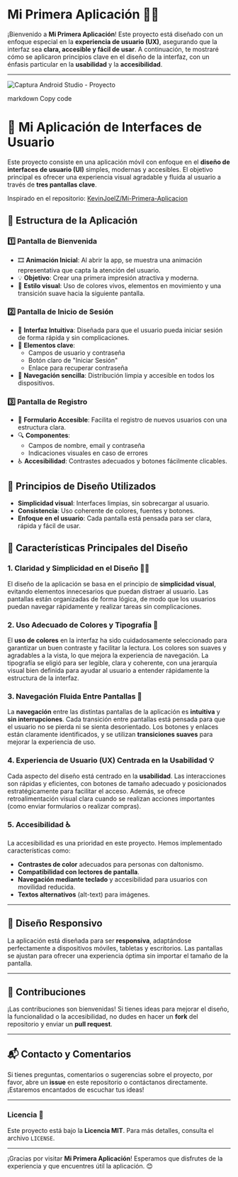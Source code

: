 # Mi Primera Aplicación 📱🎉

¡Bienvenido a **Mi Primera Aplicación**! Este proyecto está diseñado con un enfoque especial en la **experiencia de usuario (UX)**, asegurando que la interfaz sea **clara, accesible y fácil de usar**. A continuación, te mostraré cómo se aplicaron principios clave en el diseño de la interfaz, con un énfasis particular en la **usabilidad** y la **accesibilidad**.

---

![Captura Android Studio - Proyecto](https://github.com/user-attachments/assets/c71f77b5-93aa-451d-aafd-225cbedbd4bb)

markdown
Copy code
# 📱 Mi Aplicación de Interfaces de Usuario

Este proyecto consiste en una aplicación móvil con enfoque en el **diseño de interfaces de usuario (UI)** simples, modernas y accesibles. El objetivo principal es ofrecer una experiencia visual agradable y fluida al usuario a través de **tres pantallas clave**.

Inspirado en el repositorio: [KevinJoelZ/Mi-Primera-Aplicacion](https://github.com/KevinJoelZ/Mi-Primera-Aplicacion)

## 🧩 Estructura de la Aplicación

### 1️⃣ Pantalla de Bienvenida
- 🎞️ **Animación Inicial**: Al abrir la app, se muestra una animación representativa que capta la atención del usuario.
- 💡 **Objetivo**: Crear una primera impresión atractiva y moderna.
- 🌈 **Estilo visual**: Uso de colores vivos, elementos en movimiento y una transición suave hacia la siguiente pantalla.

### 2️⃣ Pantalla de Inicio de Sesión
- 🔐 **Interfaz Intuitiva**: Diseñada para que el usuario pueda iniciar sesión de forma rápida y sin complicaciones.
- 🧠 **Elementos clave**:
  - Campos de usuario y contraseña
  - Botón claro de "Iniciar Sesión"
  - Enlace para recuperar contraseña
- 🧭 **Navegación sencilla**: Distribución limpia y accesible en todos los dispositivos.

### 3️⃣ Pantalla de Registro
- 📝 **Formulario Accesible**: Facilita el registro de nuevos usuarios con una estructura clara.
- 🔍 **Componentes**:
  - Campos de nombre, email y contraseña
  - Indicaciones visuales en caso de errores
- ♿ **Accesibilidad**: Contrastes adecuados y botones fácilmente clicables.

## 🎨 Principios de Diseño Utilizados
- **Simplicidad visual**: Interfaces limpias, sin sobrecargar al usuario.
- **Consistencia**: Uso coherente de colores, fuentes y botones.
- **Enfoque en el usuario**: Cada pantalla está pensada para ser clara, rápida y fácil de usar.

## 🌟 Características Principales del Diseño

### 1. **Claridad y Simplicidad en el Diseño** 🧑‍💻
El diseño de la aplicación se basa en el principio de **simplicidad visual**, evitando elementos innecesarios que puedan distraer al usuario. Las pantallas están organizadas de forma lógica, de modo que los usuarios puedan navegar rápidamente y realizar tareas sin complicaciones.



### 2. **Uso Adecuado de Colores y Tipografía** 🌈
El **uso de colores** en la interfaz ha sido cuidadosamente seleccionado para garantizar un buen contraste y facilitar la lectura. Los colores son suaves y agradables a la vista, lo que mejora la experiencia de navegación. La tipografía se eligió para ser legible, clara y coherente, con una jerarquía visual bien definida para ayudar al usuario a entender rápidamente la estructura de la interfaz.


### 3. **Navegación Fluida Entre Pantallas** 🔄
La **navegación** entre las distintas pantallas de la aplicación es **intuitiva** y **sin interrupciones**. Cada transición entre pantallas está pensada para que el usuario no se pierda ni se sienta desorientado. Los botones y enlaces están claramente identificados, y se utilizan **transiciones suaves** para mejorar la experiencia de uso.



### 4. **Experiencia de Usuario (UX) Centrada en la Usabilidad** 💡
Cada aspecto del diseño está centrado en la **usabilidad**. Las interacciones son rápidas y eficientes, con botones de tamaño adecuado y posicionados estratégicamente para facilitar el acceso. Además, se ofrece retroalimentación visual clara cuando se realizan acciones importantes (como enviar formularios o realizar compras).



### 5. **Accesibilidad** ♿
La accesibilidad es una prioridad en este proyecto. Hemos implementado características como:

- **Contrastes de color** adecuados para personas con daltonismo.
- **Compatibilidad con lectores de pantalla**.
- **Navegación mediante teclado** y accesibilidad para usuarios con movilidad reducida.
- **Textos alternativos** (alt-text) para imágenes.

---

## 📱 Diseño Responsivo

La aplicación está diseñada para ser **responsiva**, adaptándose perfectamente a dispositivos móviles, tabletas y escritorios. Las pantallas se ajustan para ofrecer una experiencia óptima sin importar el tamaño de la pantalla.

---

## 🤝 Contribuciones

¡Las contribuciones son bienvenidas! Si tienes ideas para mejorar el diseño, la funcionalidad o la accesibilidad, no dudes en hacer un **fork** del repositorio y enviar un **pull request**.

---

## 📬 Contacto y Comentarios

Si tienes preguntas, comentarios o sugerencias sobre el proyecto, por favor, abre un **issue** en este repositorio o contáctanos directamente. ¡Estaremos encantados de escuchar tus ideas!

---

### Licencia 📜

Este proyecto está bajo la **Licencia MIT**. Para más detalles, consulta el archivo `LICENSE`.

---

¡Gracias por visitar **Mi Primera Aplicación**! Esperamos que disfrutes de la experiencia y que encuentres útil la aplicación. 😊

```
